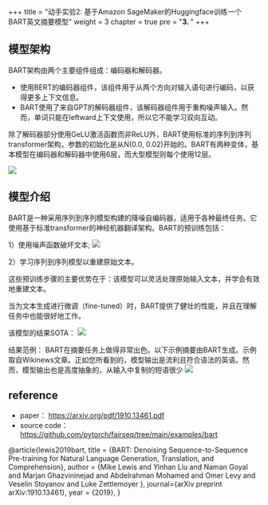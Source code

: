 +++
title = "动手实验2: 基于Amazon SageMaker的Huggingface训练一个BART英文摘要模型"
weight = 3
chapter = true
pre = "<b>3. </b>"
+++

## 模型架构

BART架构由两个主要组件组成：编码器和解码器。
* 使用BERT的编码器组件，该组件用于从两个方向对输入语句进行编码，以获得更多上下文信息。
* BART使用了来自GPT的解码器组件，该解码器组件用于重构噪声输入。然而，单词只能在leftward上下文使用，所以它不能学习双向互动。

除了解码器部分使用GeLU激活函数而非ReLU外，BART使用标准的序列到序列transformer架构，参数的初始化是从N(0.0, 0.02)开始的。BART有两种变体，基本模型在编码器和解码器中使用6层，而大型模型则每个使用12层。

![](./bart1.png)

## 模型介绍

BART是一种采用序列到序列模型构建的降噪自编码器，适用于各种最终任务。它使用基于标准transformer的神经机器翻译架构。BART的预训练包括：

1）使用噪声函数破坏文本;
![](./bart3.png)

2）学习序列到序列模型以重建原始文本。

这些预训练步骤的主要优势在于：该模型可以灵活处理原始输入文本，并学会有效地重建文本。

当为文本生成进行微调（fine-tuned）时，BART提供了健壮的性能，并且在理解任务中也能很好地工作。

该模型的结果SOTA：
![](./bart2.png)

结果范例： BART在摘要任务上做得非常出色。以下示例摘要由BART生成。示例取自Wikinews文章。正如您所看到的，模型输出是流利且符合语法的英语。然而，模型输出也是高度抽象的，从输入中复制的短语很少
![](./bart4.png)

## reference

* paper： https://arxiv.org/pdf/1910.13461.pdf
* source code： https://github.com/pytorch/fairseq/tree/main/examples/bart 

@article{lewis2019bart,
    title = {BART: Denoising Sequence-to-Sequence Pre-training for Natural
Language Generation, Translation, and Comprehension},
    author = {Mike Lewis and Yinhan Liu and Naman Goyal and Marjan Ghazvininejad and
              Abdelrahman Mohamed and Omer Levy and Veselin Stoyanov
              and Luke Zettlemoyer },
    journal={arXiv preprint arXiv:1910.13461},
    year = {2019},
}

